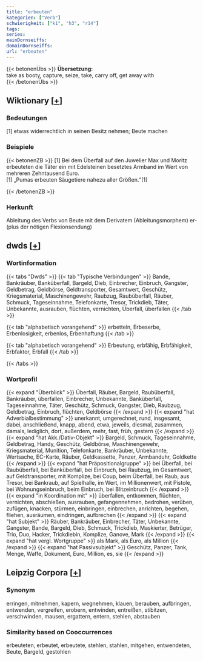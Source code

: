 ```yaml
---
title: "erbeuten"
kategorien: ["Verb"]
schwierigkeit: ["k1", "h3", "r14"]
tags:
series:
mainDornseiffs:
domainDornseiffs:
url: "erbeuten"
---
```


{{< betonenÜbs >}}
**Übersetzung:**  
take as booty, capture, seize, take, carry off, get away with  
{{< /betonenÜbs >}}

## Wiktionary [[+](https://de.wiktionary.org/wiki/erbeuten)]

### Bedeutungen
[1] etwas widerrechtlich in seinen Besitz nehmen; Beute machen  

### Beispiele
{{< betonenZB >}}
[1] Bei dem Überfall auf den Juwelier Max und Moritz erbeuteten die Täter ein mit Edelsteinen besetztes Armband im Wert von mehreren Zehntausend Euro.  
[1] „Pumas erbeuten Säugetiere nahezu aller Größen.“[1]  

{{< /betonenZB >}}
### Herkunft
Ableitung des Verbs von Beute mit dem Derivatem (Ableitungsmorphem) er- (plus der nötigen Flexionsendung)  



## dwds [[+](https://www.dwds.de/wb/erbeuten)]

### Wortinformation
{{< tabs "Dwds" >}}
{{< tab "Typische Verbindungen" >}}
Bande, Bankräuber, Banküberfall, Bargeld, Dieb, Einbrecher, Einbruch, Gangster, Geldbetrag, Geldbörse, Geldtransporter, Gesamtwert, Geschütz, Kriegsmaterial, Maschinengewehr, Raubzug, Raubüberfall, Räuber, Schmuck, Tageseinnahme, Telefonkarte, Tresor, Trickdieb, Täter, Unbekannte, ausrauben, flüchten, vernichten, Überfall, überfallen
{{< /tab >}}

{{< tab "alphabetisch vorangehend" >}}
erbetteln, Erbeserbe, Erbenlosigkeit, erbenlos, Erbenhaftung
{{< /tab >}}

{{< tab "alphabetisch vorangehend" >}}
Erbeutung, erbfähig, Erbfähigkeit, Erbfaktor, Erbfall
{{< /tab >}}

{{< /tabs >}}

### Wortprofil
{{< expand "Überblick" >}} Überfall, Räuber, Bargeld, Raubüberfall, Bankräuber, überfallen, Einbrecher, Unbekannte, Banküberfall, Tageseinnahme, Täter, Geschütz, Schmuck, Gangster, Dieb, Raubzug, Geldbetrag, Einbruch, flüchten, Geldbörse {{< /expand >}}
{{< expand "hat Adverbialbestimmung" >}} unerkannt, umgerechnet, rund, insgesamt, dabei, anschließend, knapp, abend, etwa, jeweils, diesmal, zusammen, damals, lediglich, dort, außerdem, mehr, fast, früh, gestern {{< /expand >}}
{{< expand "hat Akk./Dativ-Objekt" >}} Bargeld, Schmuck, Tageseinnahme, Geldbetrag, Handy, Geschütz, Geldbörse, Maschinengewehr, Kriegsmaterial, Munition, Telefonkarte, Bankräuber, Unbekannte, Wertsache, EC-Karte, Räuber, Geldkassette, Panzer, Armbanduhr, Goldkette {{< /expand >}}
{{< expand "hat Präpositionalgruppe" >}} bei Überfall, bei Raubüberfall, bei Banküberfall, bei Einbruch, bei Raubzug, im Gesamtwert, auf Geldtransporter, mit Komplize, bei Coup, beim Überfall, bei Raub, aus Tresor, bei Bankraub, auf Spielhalle, im Wert, im Millionenwert, mit Pistole, bei Wohnungseinbruch, beim Einbruch, bei Blitzeinbruch {{< /expand >}}
{{< expand "in Koordination mit" >}} überfallen, entkommen, flüchten, vernichten, abschießen, ausrauben, gefangennehmen, bedrohen, verüben, zufügen, knacken, stürmen, einbringen, einbrechen, anrichten, begehen, fliehen, ausräumen, eindringen, aufbrechen {{< /expand >}}
{{< expand "hat Subjekt" >}} Räuber, Bankräuber, Einbrecher, Täter, Unbekannte, Gangster, Bande, Bargeld, Dieb, Schmuck, Trickdieb, Maskierter, Betrüger, Trio, Duo, Hacker, Trickdiebin, Komplize, Ganove, Mark {{< /expand >}}
{{< expand "hat vergl. Wortgruppe" >}} als Mark, als Euro, als Million {{< /expand >}}
{{< expand "hat Passivsubjekt" >}} Geschütz, Panzer, Tank, Menge, Waffe, Dokument, Euro, Million, es, sie {{< /expand >}}

## Leipzig Corpora [[+](https://corpora.uni-leipzig.de/en/res?word=erbeuten&corpusId=deu_newscrawl-public_2018)]


### Synonym
erringen, mitnehmen, kapern, wegnehmen, klauen, berauben, aufbringen, entwenden, vergreifen, erobern, entwinden, entreißen, stibitzen, verschwinden, mausen, ergattern, entern, stehlen, abstauben


### Similarity based on Cooccurrences
erbeuteten, erbeutet, erbeutete, stehlen, stahlen, mitgehen, entwendeten, Beute, Bargeld, gestohlen

